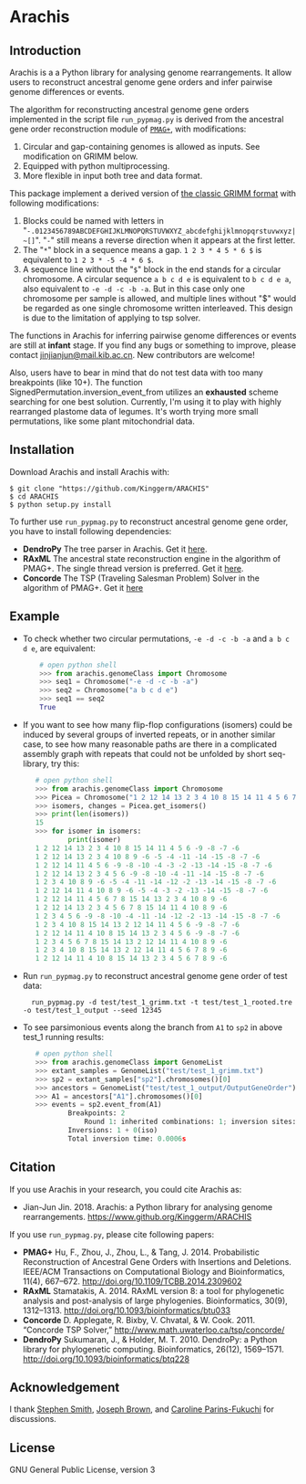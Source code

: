 # Arachis

## Introduction

Arachis is a a Python library for analysing genome rearrangements. It allow users to reconstruct ancestral genome 
gene orders and infer pairwise genome differences or events.

The algorithm for reconstructing ancestral genome gene orders implemented in the script file `run_pypmag.py`
is derived from the ancestral gene order reconstruction module of <a href="#PMAG">`PMAG+`</a>, with modifications:

1. Circular and gap-containing genomes is allowed as inputs. See modification on GRIMM below.
2. Equipped with python multiprocessing.
3. More flexible in input both tree and data format.

This package implement a derived version of [the classic GRIMM format](http://grimm.ucsd.edu/GRIMM/grimm_instr.html) 
with following modifications:
1. Blocks could be named with letters in "`-.0123456789ABCDEFGHIJKLMNOPQRSTUVWXYZ_abcdefghijklmnopqrstuvwxyz|~[]`". 
"`-`" still means a reverse direction when it appears at the first letter.
2. The "`*`" block in a sequence means a gap. `1 2 3 * 4 5 * 6 $` is equivalent to `1 2 3 * -5 -4 * 6 $`.
3. A sequence line without the "`$`" block in the end stands for a circular chromosome. A circular sequence
`a b c d e` is equivalent to `b c d e a`, also equivalent to `-e -d -c -b -a`. But in this case only 
one chromosome per sample is allowed, and multiple lines without "$" would be regarded as one single chromosome 
written interleaved. This design is due to the limitation of applying to tsp solver.

The functions in Arachis for inferring pairwise genome differences or events are still at <b>infant</b> stage. 
If you find any bugs or something to improve, please contact 
[jinjianjun@mail.kib.ac.cn](mailto:jinjianjun@mail.kib.ac.cn). New contributors are welcome!

Also, users have to bear in mind that do not test data with too many breakpoints (like 10+).
The function SignedPermutation.inversion_event_from utilizes an <b>exhausted</b> 
scheme searching for one best solution. Currently, I'm using it to play with highly rearranged plastome data of legumes.
It's worth trying more small permutations, like some plant mitochondrial data.

## Installation

Download Arachis and install Arachis with:

    $ git clone "https://github.com/Kinggerm/ARACHIS"
    $ cd ARACHIS
    $ python setup.py install

To further use `run_pypmag.py` to reconstruct ancestral genome gene order, you have to install following dependencies:

* <b>DendroPy</b> The tree parser in Arachis. Get it [here](https://www.dendropy.org/#installing).
* <b>RAxML</b> The ancestral state reconstruction engine in the algorithm of PMAG+. 
The single thread version is preferred. Get it [here](https://github.com/stamatak/standard-RAxML).
* <b>Concorde</b> The TSP (Traveling Salesman Problem) Solver in the algorithm of PMAG+. 
Get it [here](http://www.math.uwaterloo.ca/tsp/concorde/downloads/downloads.htm)

## Example

* To check whether two circular permutations, `-e -d -c -b -a` and `a b c d e`, are equivalent:

    ```py
        # open python shell
        >>> from arachis.genomeClass import Chromosome
        >>> seq1 = Chromosome("-e -d -c -b -a")
        >>> seq2 = Chromosome("a b c d e")
        >>> seq1 == seq2
        True
    ```

* If you want to see how many flip-flop configurations (isomers) could be induced by several groups of inverted repeats, 
or in another similar case, to see how many reasonable paths are there in a complicated assembly graph with repeats that
could not be unfolded by short seq-library, try this:
 
     ```py
        # open python shell
        >>> from arachis.genomeClass import Chromosome
        >>> Picea = Chromosome("1 2 12 14 13 2 3 4 10 8 15 14 11 4 5 6 7 8 9 -6")
        >>> isomers, changes = Picea.get_isomers()
        >>> print(len(isomers))
        15
        >>> for isomer in isomers:
                print(isomer)
        1 2 12 14 13 2 3 4 10 8 15 14 11 4 5 6 -9 -8 -7 -6
        1 2 12 14 13 2 3 4 10 8 9 -6 -5 -4 -11 -14 -15 -8 -7 -6
        1 2 12 14 11 4 5 6 -9 -8 -10 -4 -3 -2 -13 -14 -15 -8 -7 -6
        1 2 12 14 13 2 3 4 5 6 -9 -8 -10 -4 -11 -14 -15 -8 -7 -6
        1 2 3 4 10 8 9 -6 -5 -4 -11 -14 -12 -2 -13 -14 -15 -8 -7 -6
        1 2 12 14 11 4 10 8 9 -6 -5 -4 -3 -2 -13 -14 -15 -8 -7 -6
        1 2 12 14 11 4 5 6 7 8 15 14 13 2 3 4 10 8 9 -6
        1 2 12 14 13 2 3 4 5 6 7 8 15 14 11 4 10 8 9 -6
        1 2 3 4 5 6 -9 -8 -10 -4 -11 -14 -12 -2 -13 -14 -15 -8 -7 -6
        1 2 3 4 10 8 15 14 13 2 12 14 11 4 5 6 -9 -8 -7 -6
        1 2 12 14 11 4 10 8 15 14 13 2 3 4 5 6 -9 -8 -7 -6
        1 2 3 4 5 6 7 8 15 14 13 2 12 14 11 4 10 8 9 -6
        1 2 3 4 10 8 15 14 13 2 12 14 11 4 5 6 7 8 9 -6
        1 2 12 14 11 4 10 8 15 14 13 2 3 4 5 6 7 8 9 -6
    ```

* Run `run_pypmag.py` to reconstruct ancestral genome gene order of test data:

        run_pypmag.py -d test/test_1_grimm.txt -t test/test_1_rooted.tre -o test/test_1_output --seed 12345
    
* To see parsimonious events along the branch from `A1` to `sp2` in above test_1 running results:

     ```py
        # open python shell
        >>> from arachis.genomeClass import GenomeList
        >>> extant_samples = GenomeList("test/test_1_grimm.txt")
        >>> sp2 = extant_samples["sp2"].chromosomes()[0]
        >>> ancestors = GenomeList("test/test_1_output/OutputGeneOrder")
        >>> A1 = ancestors["A1"].chromosomes()[0]
        >>> events = sp2.event_from(A1)
                Breakpoints: 2
                    Round 1: inherited combinations: 1; inversion sites:  2; time: 0.0002s; memory: 0.01G
                Inversions: 1 + 0(iso)
                Total inversion time: 0.0006s
     ```

## Citation

If you use Arachis in your research, you could cite Arachis as:
* Jian-Jun Jin. 2018. Arachis: a Python library for analysing genome rearrangements. https://www.github.org/Kinggerm/ARACHIS

If you use `run_pypmag.py`, please cite following papers:
<div id="PMAG"></div>

* <b>PMAG+</b> Hu, F., Zhou, J., Zhou, L., & Tang, J. 2014. Probabilistic Reconstruction of Ancestral Gene Orders with Insertions and Deletions. IEEE/ACM Transactions on Computational Biology and Bioinformatics, 11(4), 667–672. <http://doi.org/10.1109/TCBB.2014.2309602>
* <b>RAxML</b> Stamatakis, A. 2014. RAxML version 8: a tool for phylogenetic analysis and post-analysis of large phylogenies. Bioinformatics, 30(9), 1312–1313. <http://doi.org/10.1093/bioinformatics/btu033>
* <b>Concorde</b> D. Applegate, R. Bixby, V. Chvatal, & W. Cook. 2011. “Concorde TSP Solver,” http://www.math.uwaterloo.ca/tsp/concorde/
* <b>DendroPy</b> Sukumaran, J., & Holder, M. T. 2010. DendroPy: a Python library for phylogenetic computing. Bioinformatics, 26(12), 1569–1571. <http://doi.org/10.1093/bioinformatics/btq228>

## Acknowledgement

I thank [Stephen Smith](https://github.com/blackrim), [Joseph Brown](https://github.com/josephwb), and [Caroline Parins-Fukuchi](https://github.com/carolinetomo) for discussions.

## License
GNU General Public License, version 3